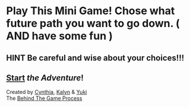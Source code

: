 # Play This Mini Game! Chose what future path you want to go down. ( AND have some fun )
## **HINT** Be careful and wise about your choices!!!
## [Start](home.md) _the Adventure_!
Created by [Cynthia](https://github.com/cynthiah3224), [Kalyn](https://github.com/qiaolim0669) & [Yuki](https://github.com/yukiz3256)  
The [Behind The Game Process](https://docs.google.com/drawings/d/1Z_mS0NX3yACxsScH2nHVJRYqxqFJadsnWLY2rAab5_g/edit)